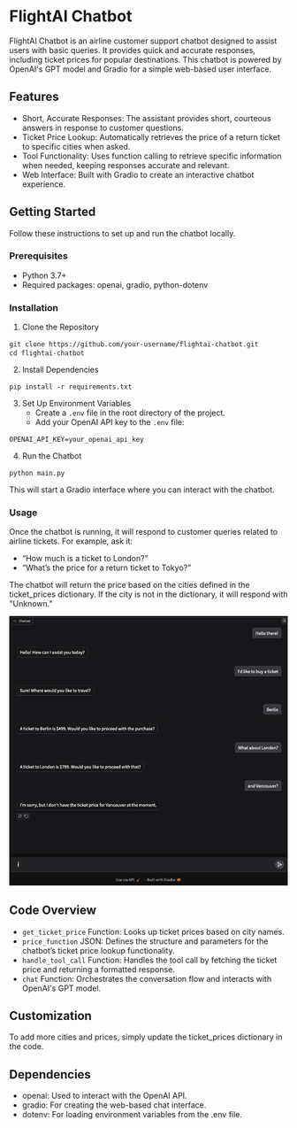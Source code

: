 # FlightAI Chatbot

FlightAI Chatbot is an airline customer support chatbot designed to assist users with basic queries. It provides quick and accurate responses, including ticket prices for popular destinations. This chatbot is powered by OpenAI's GPT model and Gradio for a simple web-based user interface.

## Features

- Short, Accurate Responses: The assistant provides short, courteous answers in response to customer questions.
- Ticket Price Lookup: Automatically retrieves the price of a return ticket to specific cities when asked.
- Tool Functionality: Uses function calling to retrieve specific information when needed, keeping responses accurate and relevant.
- Web Interface: Built with Gradio to create an interactive chatbot experience.

## Getting Started

Follow these instructions to set up and run the chatbot locally.

### Prerequisites

- Python 3.7+
- Required packages: openai, gradio, python-dotenv

### Installation

1. Clone the Repository

```
git clone https://github.com/your-username/flightai-chatbot.git
cd flightai-chatbot
```

2. Install Dependencies

```
pip install -r requirements.txt
```

3. Set Up Environment Variables
   - Create a `.env` file in the root directory of the project.
   - Add your OpenAI API key to the `.env` file:

```
OPENAI_API_KEY=your_openai_api_key
```

4. Run the Chatbot

```
python main.py
```

This will start a Gradio interface where you can interact with the chatbot.

### Usage

Once the chatbot is running, it will respond to customer queries related to airline tickets. For example, ask it:

- “How much is a ticket to London?”
- “What’s the price for a return ticket to Tokyo?”

The chatbot will return the price based on the cities defined in the ticket_prices dictionary. If the city is not in the dictionary, it will respond with "Unknown."

![Example](flightai_chatbot.png)

## Code Overview

- `get_ticket_price` Function: Looks up ticket prices based on city names.
- `price_function` JSON: Defines the structure and parameters for the chatbot’s ticket price lookup functionality.
- `handle_tool_call` Function: Handles the tool call by fetching the ticket price and returning a formatted response.
- `chat` Function: Orchestrates the conversation flow and interacts with OpenAI's GPT model.

## Customization

To add more cities and prices, simply update the ticket_prices dictionary in the code.

## Dependencies

- openai: Used to interact with the OpenAI API.
- gradio: For creating the web-based chat interface.
- dotenv: For loading environment variables from the .env file.
